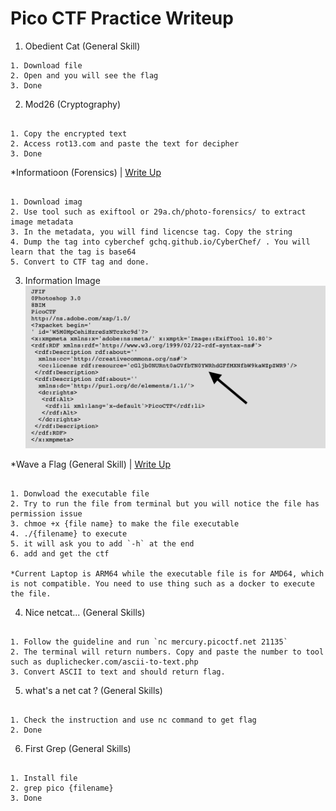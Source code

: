 # Pico CTF Practice Writeup

1. Obedient Cat (General Skill)

```text
1. Download file
2. Open and you will see the flag
3. Done
```

2. Mod26 (Cryptography)

```text

1. Copy the encrypted text 
2. Access rot13.com and paste the text for decipher
3. Done

```

*Informatioon (Forensics) | [Write Up](https://reversingfun.com/posts/picoctf-2021-forensics/)

```Text

1. Download imag
2. Use tool such as exiftool or 29a.ch/photo-forensics/ to extract image metadata
3. In the metadata, you will find licencse tag. Copy the string
4. Dump the tag into cyberchef gchq.github.io/CyberChef/ . You will learn that the tag is base64
5. Convert to CTF tag and done.

```

3. Information Image
![image](/images/picoctf/information_image_metadata.png)

*Wave a Flag (General Skill) | [Write Up](https://ctftime.org/writeup/28150)

```Text

1. Donwload the executable file
2. Try to run the file from terminal but you will notice the file has permission issue
3. chmoe +x {file name} to make the file executable
4. ./{filename} to execute 
5. it will ask you to add `-h` at the end
6. add and get the ctf

*Current Laptop is ARM64 while the executable file is for AMD64, which is not compatible. You need to use thing such as a docker to execute the file.

```

4. Nice netcat... (General Skills)

```Text

1. Follow the guideline and run `nc mercury.picoctf.net 21135`
2. The terminal will return numbers. Copy and paste the number to tool such as duplichecker.com/ascii-to-text.php
3. Convert ASCII to text and should return flag.

```

5. what's a net cat ? (General Skills)

```Text

1. Check the instruction and use nc command to get flag
2. Done

```

6. First Grep (General Skills)

```Text

1. Install file
2. grep pico {filename}
3. Done

```